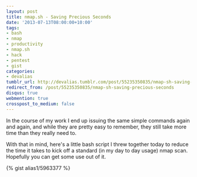 ```yaml
---
layout: post
title: nmap.sh - Saving Precious Seconds
date: '2013-07-13T08:00:00+10:00'
tags:
- bash
- nmap
- productivity
- nmap.sh
- hack
- pentest
- gist
categories:
- devalias
tumblr_url: http://devalias.tumblr.com/post/55235350835/nmap-sh-saving-precious-seconds
redirect_from: /post/55235350835/nmap-sh-saving-precious-seconds
disqus: true
webmention: true
crosspost_to_medium: false
---
```

In the course of my work I end up issuing the same simple commands again and again, and while they are pretty easy to remember, they still take more time than they really need to.

With that in mind, here's a little bash script I threw together today to reduce the time it takes to kick off a standard (in my day to day usage) nmap scan. Hopefully you can get some use out of it.

{% gist alias1/5963377 %}
